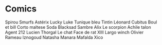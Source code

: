 # Comics

Spirou
Smurfs
Astérix
Lucky Luke
Tunique bleu
Tintin
Léonard
Cubitus
Boul et bill
Corto maltese
Soda
Blacksad
Sambre
Alix
Le scorpion
Achile talon
Agent 212
Lucien
Thorgal
Le chat
Face de rat
XIII
Largo winch
Olivier Rameau
Iznogoud
Natasha
Manara
Mafalda
Xico